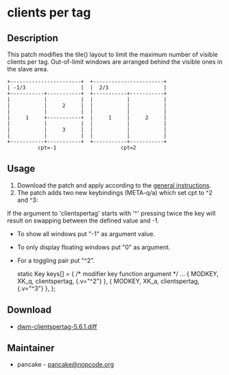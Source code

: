 clients per tag
===============

Description
-----------
This patch modifies the tile() layout to limit the maximum number of visible
clients per tag. Out-of-limit windows are arranged behind the visible ones
in the slave area.

	+-----------------------+  +-----------------------+
	| -1/3                  |  |  2/3                  |
	+-----------+-----------+  +-----------+-----------+
	|           |           |  |           |           |
	|           |     2     |  |           |           |
	|           |           |  |           |           |
	|     1     +-----------+  |     1     |     2     |
	|           |           |  |           |           |
	|           |     3     |  |           |           |
	|           |           |  |           |           |
	+-----------+-----------+  +-----------+-----------+
	          cpt=-1                     cpt=2

Usage
-----
1. Download the patch and apply according to the [general instructions](.).
2. The patch adds two new keybindings (META-q/a) which set cpt to ^2 and ^3:

If the argument to 'clientspertag' starts with '^' pressing twice the key
will result on swapping between the defined value and -1.

* To show all windows put "-1" as argument value.
* To only display floating windows put "0" as argument.
* For a toggling pair put "^2".

	static Key keys[] = {
		/* modifier      key        function        argument */
		...
		{ MODKEY,        XK_q,      clientspertag,  {.v="^2"} },
		{ MODKEY,        XK_a,      clientspertag,  {.v="^3"} },
	};

Download
--------
* [dwm-clientspertag-5.6.1.diff](dwm-clientspertag-5.6.1.diff)

Maintainer
----------
* pancake - <pancake@nopcode.org>
